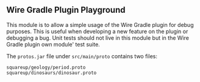 ## Wire Gradle Plugin Playground

This module is to allow a simple usage of the Wire Gradle plugin for debug purposes. This is useful
when developing a new feature on the plugin or debugging a bug. Unit tests should not live in this
module but in the Wire Gradle plugin own module' test suite.

The `protos.jar` file under `src/main/proto` contains two files:
```
squareup/geology/period.proto
squareup/dinosaurs/dinosaur.proto
```
